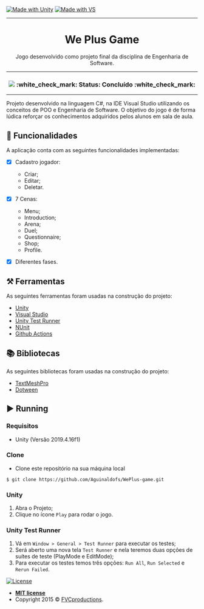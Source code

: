 [![Made with Unity](https://img.shields.io/badge/Made%20with-Unity-57b9d3.svg?style=flat&logo=unity)](https://unity3d.com)
[![Made with VS](https://img.shields.io/static/v1?label=Visual%20Studio&message=Visual%20Studio&color=<COLOR>&style=flat&logo=Visual-Studio-Code)](https://visualstudio.microsoft.com/pt-br/vs/)

-----

<h1 align="center">We Plus Game</h1>
<p align="center">Jogo desenvolvido como projeto final da disciplina de Engenharia de Software.</p>

-----


<h3 align="center"> 
  <img src="https://github.com/leandroaquinopereira/C214-Trab/blob/master/CabecalhoIMG.svg" >
  :white_check_mark:  Status: Concluído  :white_check_mark:
</h3>


-----

<p align="left">Projeto desenvolvido na linguagem C#, na IDE Visual Studio utilizando os conceitos de POO e Engenharia de Software. O objetivo do jogo é de forma lúdica reforçar os conhecimentos adquiridos pelos alunos em sala de aula.</p>

## 🎯 Funcionalidades
A aplicação conta com as seguintes funcionalidades implementadas:
- [X] Cadastro jogador:
  - Criar;
  - Editar; 
  - Deletar.
  
- [X] 7 Cenas:
  - Menu;
  - Introduction;
  - Arena;
  - Duel;
  - Questionnaire;
  - Shop;
  - Profile.
  
- [X] Diferentes fases.
  
  

## ⚒️ Ferramentas 
As seguintes ferramentas foram usadas na construção do projeto:
- [Unity](https://unity.com)
- [Visual Studio](https://visualstudio.microsoft.com/pt-br/vs/)
- [Unity Test Runner](https://docs.unity3d.com/2017.4/Documentation/Manual/testing-editortestsrunner.html)
- [NUnit](https://nunit.org/)
- [Github Actions](https://github.com/features/actions)

## 📚 Bibliotecas
As seguintes bibliotecas foram usadas na construção do projeto:
- [TextMeshPro](https://docs.unity3d.com/Manual/com.unity.textmeshpro.html)
- [Dotween](http://dotween.demigiant.com/)

## ▶️ Running

### Requisitos
 - Unity (Versão 2019.4.16f1)
 
 ### Clone
- Clone este repositório na sua máquina local
```
$ git clone https://github.com/Aguinaldofs/WePlus-game.git
```

### Unity
 1. Abra o Projeto;
 2. Clique no ícone `Play` para rodar o jogo.
 
### Unity Test Runner
 1. Vá em `Window > General > Test Runner` para executar os testes;
 2. Será aberto uma nova tela `Test Runner` e nela teremos duas opções de suítes de teste (PlayMode e EditMode);
 3. Para executar os testes temos três opções: `Run All`, `Run Selected` e `Rerun Failed`.

[![License](https://img.shields.io/apm/l/vim-mode?color=blue)](http://badges.mit-license.org)

- **[MIT license](http://opensource.org/licenses/mit-license.php)**
- Copyright 2015 © <a href="http://fvcproductions.com" target="_blank">FVCproductions</a>.
